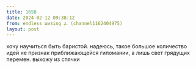 ```yaml
---
title: 1658
date: 2024-02-12 09:38:12
from: endless шизing ⍼ (channel1162404975)
layout: post
---
```


хочу научиться быть баристой. надеюсь, такое большое количество идей не признак приближающейся гипомании, а лишь свет грядущих перемен. выхожу из спячки
